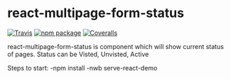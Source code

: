 # react-multipage-form-status

[![Travis][build-badge]][build]
[![npm package][npm-badge]][npm]
[![Coveralls][coveralls-badge]][coveralls]

react-multipage-form-status is component which will show current status of pages.
Status can be Visted, Unvisted, Active

Steps to start:
-npm install
-nwb serve-react-demo


[build-badge]: https://img.shields.io/travis/user/repo/master.png?style=flat-square
[build]: https://travis-ci.org/user/repo

[npm-badge]: https://img.shields.io/npm/v/npm-package.png?style=flat-square
[npm]: https://www.npmjs.org/package/npm-package

[coveralls-badge]: https://img.shields.io/coveralls/user/repo/master.png?style=flat-square
[coveralls]: https://coveralls.io/github/user/repo
